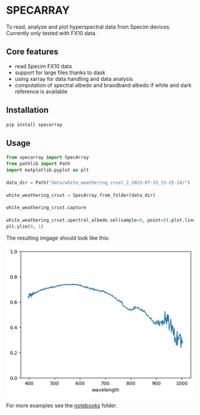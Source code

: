 # SPECARRAY

To read, analyze and plot hyperspectral data from Specim devices. Currently only tested with FX10 data.

## Core features

* read Specim FX10 data
* support for large files thanks to dask
* using xarray for data handling and data analysis
* computation of spectral albedo and braodband albedo if white and dark reference is available

## Installation

```bash
pip install specarray
```

## Usage

```python
from specarray import SpecArray
from pathlib import Path
import matplotlib.pyplot as plt

data_dir = Path("data/white_weathering_crust_2_2023-07-15_15-25-24/")

white_weathering_crust = SpecArray.from_folder(data_dir)

white_weathering_crust.capture

white_weathering_crust.spectral_albedo.sel(sample=0, point=0).plot.line()
plt.ylim(0, 1)
```

The resulting imgage should look like this:

![Spectrum](https://github.com/tgoelles/specarray/blob/main/images/output.png?raw=true)



For more examples see the [notebooks](https://github.com/tgoelles/specarray/tree/main/notebooks) folder.
